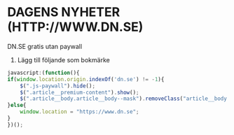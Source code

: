 # DAGENS NYHETER (HTTP://WWW.DN.SE)
DN.SE gratis utan paywall

1. Lägg till följande som bokmärke

```javascript
javascript:(function(){
if(window.location.origin.indexOf('dn.se') != -1){
	$(".js-paywall").hide();
	$(".article__premium-content").show();  
	$(".article__body.article__body--mask").removeClass("article__body article__body--mask");
}else{
	window.location = "https://www.dn.se";
}
})();
```


